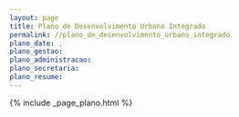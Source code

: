 ```yaml
---
layout: page
title: Plano de Desenvolvimento Urbano Integrado
permalink: //plano_de_desenvolvimento_urbano_integrado
plano_date: , 
plano_gestao: 
plano_administracao: 
plano_secretaria: 
plano_resume: 
---
```

<div>
{% include _page_plano.html %}
</div>
